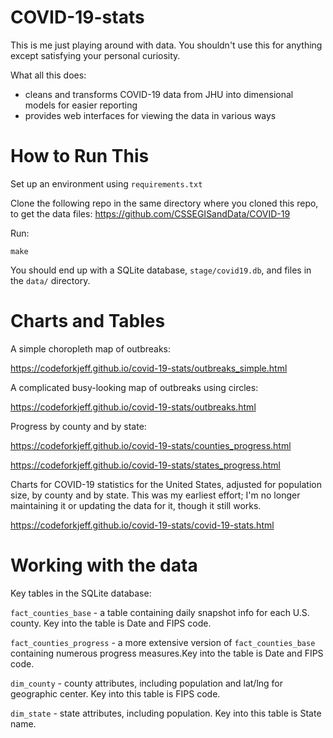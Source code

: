 
# COVID-19-stats

This is me just playing around with data. You shouldn't use this for anything
except satisfying your personal curiosity.

What all this does:
- cleans and transforms COVID-19 data from JHU into dimensional models
for easier reporting
- provides web interfaces for viewing the data in various ways

# How to Run This

Set up an environment using `requirements.txt`

Clone the following repo in the same directory where you cloned this repo, to get
the data files:
https://github.com/CSSEGISandData/COVID-19

Run:

```
make
```

You should end up with a SQLite database, `stage/covid19.db`, and files in
the `data/` directory.

# Charts and Tables

A simple choropleth map of outbreaks:

https://codeforkjeff.github.io/covid-19-stats/outbreaks_simple.html

A complicated busy-looking map of outbreaks using circles:

https://codeforkjeff.github.io/covid-19-stats/outbreaks.html

Progress by county and by state:

https://codeforkjeff.github.io/covid-19-stats/counties_progress.html

https://codeforkjeff.github.io/covid-19-stats/states_progress.html

Charts for COVID-19 statistics for the United States, adjusted for population
size, by county and by state. This was my earliest effort; I'm no longer
maintaining it or updating the data for it, though it still works.

https://codeforkjeff.github.io/covid-19-stats/covid-19-stats.html

# Working with the data

Key tables in the SQLite database:

`fact_counties_base` - a table containing daily snapshot info for each U.S.
county. Key into the table is Date and FIPS code.

`fact_counties_progress` - a more extensive version of `fact_counties_base`
containing numerous progress measures.Key into the table is Date and FIPS
code.

`dim_county` - county attributes, including population and lat/lng for
geographic center. Key into this table is FIPS code.

`dim_state` - state attributes, including population. Key into this table
is State name.
